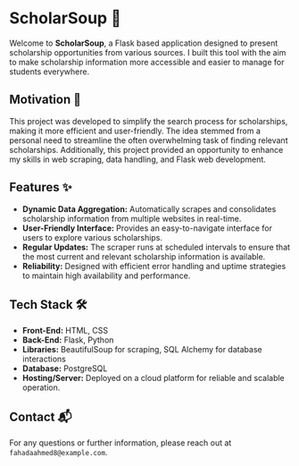 # ScholarSoup 🍲

Welcome to **ScholarSoup**, a Flask based application designed to present scholarship opportunities from various sources. I built this tool with the aim to make scholarship information more accessible and easier to manage for students everywhere.

## Motivation 🎯

This project was developed to simplify the search process for scholarships, making it more efficient and user-friendly. The idea stemmed from a personal need to streamline the often overwhelming task of finding relevant scholarships. Additionally, this project provided an opportunity to enhance my skills in web scraping, data handling, and Flask web development.

## Features ✨

- **Dynamic Data Aggregation:** Automatically scrapes and consolidates scholarship information from multiple websites in real-time.
- **User-Friendly Interface:** Provides an easy-to-navigate interface for users to explore various scholarships.
- **Regular Updates:** The scraper runs at scheduled intervals to ensure that the most current and relevant scholarship information is available.
- **Reliability:** Designed with efficient error handling and uptime strategies to maintain high availability and performance.

## Tech Stack 🛠

- **Front-End:** HTML, CSS
- **Back-End:** Flask, Python
- **Libraries:** BeautifulSoup for scraping, SQL Alchemy for database interactions
- **Database:** PostgreSQL
- **Hosting/Server:** Deployed on a cloud platform for reliable and scalable operation.

## Contact 📬

For any questions or further information, please reach out at `fahadaahmed8@example.com`.
